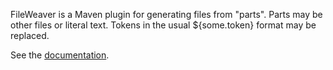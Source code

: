 FileWeaver is a Maven plugin for generating files from "parts".  Parts 
may be other files or literal text.  Tokens in the usual ${some.token} 
format may be replaced.

See the [documentation](http://mwoodiupui.github.io/FileWeaver/).
